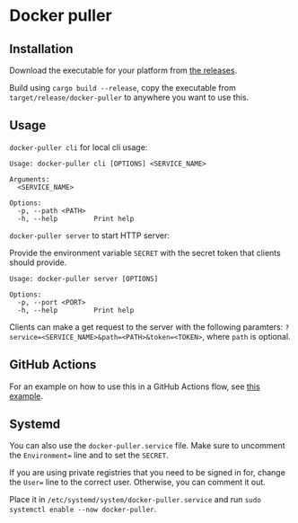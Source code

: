 # Docker puller

## Installation
Download the executable for your platform from [the releases](https://github.com/Davvos11/docker-puller/releases).

Build using `cargo build --release`,
copy the executable from `target/release/docker-puller` to anywhere you want to use this.

## Usage
`docker-puller cli` for local cli usage:
```
Usage: docker-puller cli [OPTIONS] <SERVICE_NAME>

Arguments:
  <SERVICE_NAME>  

Options:
  -p, --path <PATH>  
  -h, --help         Print help
```

`docker-puller server` to start HTTP server:

Provide the environment variable `SECRET` with the secret token that clients should provide.
```
Usage: docker-puller server [OPTIONS]

Options:
  -p, --port <PORT>  
  -h, --help         Print help
```
Clients can make a get request to the server with the following paramters:
`?service=<SERVICE_NAME>&path=<PATH>&token=<TOKEN>`, where `path` is optional.

## GitHub Actions
For an example on how to use this in a GitHub Actions flow, see [this example](https://github.com/Davvos11/trein-schaduw/blob/master/.github/workflows/publish.yml).

## Systemd
You can also use the `docker-puller.service` file.
Make sure to uncomment the `Environment=` line and to set the `SECRET`.

If you are using private registries that you need to be signed in for, change the `User=` line to the correct user.
Otherwise, you can comment it out.

Place it in `/etc/systemd/system/docker-puller.service` and run `sudo systemctl enable --now docker-puller`.